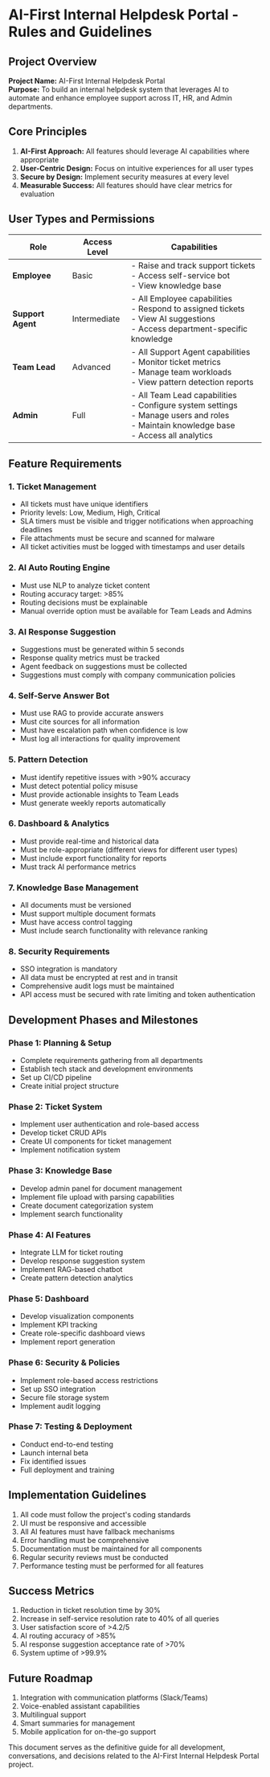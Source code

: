 # AI-First Internal Helpdesk Portal - Rules and Guidelines

## Project Overview
**Project Name:** AI-First Internal Helpdesk Portal  
**Purpose:** To build an internal helpdesk system that leverages AI to automate and enhance employee support across IT, HR, and Admin departments.

## Core Principles
1. **AI-First Approach:** All features should leverage AI capabilities where appropriate
2. **User-Centric Design:** Focus on intuitive experiences for all user types
3. **Secure by Design:** Implement security measures at every level
4. **Measurable Success:** All features should have clear metrics for evaluation

## User Types and Permissions

| Role | Access Level | Capabilities |
|------|--------------|-------------|
| **Employee** | Basic | - Raise and track support tickets<br>- Access self-service bot<br>- View knowledge base |
| **Support Agent** | Intermediate | - All Employee capabilities<br>- Respond to assigned tickets<br>- View AI suggestions<br>- Access department-specific knowledge |
| **Team Lead** | Advanced | - All Support Agent capabilities<br>- Monitor ticket metrics<br>- Manage team workloads<br>- View pattern detection reports |
| **Admin** | Full | - All Team Lead capabilities<br>- Configure system settings<br>- Manage users and roles<br>- Maintain knowledge base<br>- Access all analytics |

## Feature Requirements

### 1. Ticket Management
- All tickets must have unique identifiers
- Priority levels: Low, Medium, High, Critical
- SLA timers must be visible and trigger notifications when approaching deadlines
- File attachments must be secure and scanned for malware
- All ticket activities must be logged with timestamps and user details

### 2. AI Auto Routing Engine
- Must use NLP to analyze ticket content
- Routing accuracy target: >85%
- Routing decisions must be explainable
- Manual override option must be available for Team Leads and Admins

### 3. AI Response Suggestion
- Suggestions must be generated within 5 seconds
- Response quality metrics must be tracked
- Agent feedback on suggestions must be collected
- Suggestions must comply with company communication policies

### 4. Self-Serve Answer Bot
- Must use RAG to provide accurate answers
- Must cite sources for all information
- Must have escalation path when confidence is low
- Must log all interactions for quality improvement

### 5. Pattern Detection
- Must identify repetitive issues with >90% accuracy
- Must detect potential policy misuse
- Must provide actionable insights to Team Leads
- Must generate weekly reports automatically

### 6. Dashboard & Analytics
- Must provide real-time and historical data
- Must be role-appropriate (different views for different user types)
- Must include export functionality for reports
- Must track AI performance metrics

### 7. Knowledge Base Management
- All documents must be versioned
- Must support multiple document formats
- Must have access control tagging
- Must include search functionality with relevance ranking

### 8. Security Requirements
- SSO integration is mandatory
- All data must be encrypted at rest and in transit
- Comprehensive audit logs must be maintained
- API access must be secured with rate limiting and token authentication

## Development Phases and Milestones

### Phase 1: Planning & Setup
- Complete requirements gathering from all departments
- Establish tech stack and development environments
- Set up CI/CD pipeline
- Create initial project structure

### Phase 2: Ticket System
- Implement user authentication and role-based access
- Develop ticket CRUD APIs
- Create UI components for ticket management
- Implement notification system

### Phase 3: Knowledge Base
- Develop admin panel for document management
- Implement file upload with parsing capabilities
- Create document categorization system
- Implement search functionality

### Phase 4: AI Features
- Integrate LLM for ticket routing
- Develop response suggestion system
- Implement RAG-based chatbot
- Create pattern detection analytics

### Phase 5: Dashboard
- Develop visualization components
- Implement KPI tracking
- Create role-specific dashboard views
- Implement report generation

### Phase 6: Security & Policies
- Implement role-based access restrictions
- Set up SSO integration
- Secure file storage system
- Implement audit logging

### Phase 7: Testing & Deployment
- Conduct end-to-end testing
- Launch internal beta
- Fix identified issues
- Full deployment and training

## Implementation Guidelines

1. All code must follow the project's coding standards
2. UI must be responsive and accessible
3. All AI features must have fallback mechanisms
4. Error handling must be comprehensive
5. Documentation must be maintained for all components
6. Regular security reviews must be conducted
7. Performance testing must be performed for all features

## Success Metrics

1. Reduction in ticket resolution time by 30%
2. Increase in self-service resolution rate to 40% of all queries
3. User satisfaction score of >4.2/5
4. AI routing accuracy of >85%
5. AI response suggestion acceptance rate of >70%
6. System uptime of >99.9%

## Future Roadmap

1. Integration with communication platforms (Slack/Teams)
2. Voice-enabled assistant capabilities
3. Multilingual support
4. Smart summaries for management
5. Mobile application for on-the-go support

This document serves as the definitive guide for all development, conversations, and decisions related to the AI-First Internal Helpdesk Portal project.